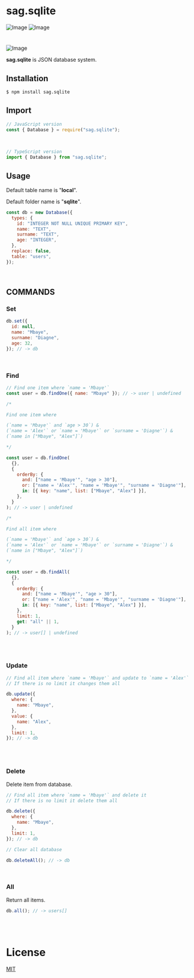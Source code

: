 # **sag.sqlite**

![Image](https://img.shields.io/npm/v/sagdb?color=%2351F9C0&label=sag.sqlite)
![Image](https://img.shields.io/npm/dt/sag.sqlite.svg?color=%2351FC0&maxAge=3600)

#

![Image](https://nodei.co/npm/sag.sqlite.png?downloads=true&downloadRank=true&stars=true)
<br>

**sag.sqlite** is JSON database system.

## <i class="fa-solid fa-download"></i> **Installation**

```bash
$ npm install sag.sqlite
```

## <i class="fa-solid fa-bookmark"></i> **Import**

```js
// JavaScript version
const { Database } = require("sag.sqlite");
```

<br>

```ts
// TypeScript version
import { Database } from "sag.sqlite";
```

## **Usage**

Default table name is "**local**".

Default folder name is "**sqlite**".

```js
const db = new Database({
  types: {
    id: "INTEGER NOT NULL UNIQUE PRIMARY KEY",
    name: "TEXT",
    surname: "TEXT",
    age: "INTEGER",
  },
  replace: false,
  table: "users",
});
```

<br>

## <i class="fa-solid fa-terminal"></i> **COMMANDS**

### **Set**

```js
db.set({
  id: null,
  name: "Mbaye",
  surname: "Diagne",
  age: 32,
}); // -> db
```

<br>

### **Find**

```js
// Find one item where `name = 'Mbaye'`
const user = db.findOne({ name: "Mbaye" }); // -> user | undefined
```

```js
/* 

Find one item where 

(`name = 'Mbaye'` and `age > 30`) & 
(`name = 'Alex'` or `name = 'Mbaye'` or `surname = 'Diagne'`) &
(`name in ["Mbaye", "Alex"]`)

*/

const user = db.findOne(
  {},
  {
    orderBy: {
      and: ["name = 'Mbaye'", "age > 30"],
      or: ["name = 'Alex'", "name = 'Mbaye'", "surname = 'Diagne'"],
      in: [{ key: "name", list: ["Mbaye", "Alex"] }],
    },
  }
); // -> user | undefined
```

```js
/* 

Find all item where 

(`name = 'Mbaye'` and `age > 30`) & 
(`name = 'Alex'` or `name = 'Mbaye'` or `surname = 'Diagne'`) &
(`name in ["Mbaye", "Alex"]`)

*/

const user = db.findAll(
  {},
  {
    orderBy: {
      and: ["name = 'Mbaye'", "age > 30"],
      or: ["name = 'Alex'", "name = 'Mbaye'", "surname = 'Diagne'"],
      in: [{ key: "name", list: ["Mbaye", "Alex"] }],
    },
    limit: 1,
    get: "all" || 1,
  }
); // -> user[] | undefined
```

<br><br>

### **Update**

```js
// Find all item where `name = 'Mbaye'` and update to `name = 'Alex'`
// If there is no limit it changes them all

db.update({
  where: {
    name: "Mbaye",
  },
  value: {
    name: "Alex",
  },
  limit: 1,
}); // -> db
```

<br><br>

### **Delete**

Delete item from database.

```js
// Find all item where `name = 'Mbaye'` and delete it
// If there is no limit it delete them all

db.delete({
  where: {
    name: "Mbaye",
  },
  limit: 1,
}); // -> db
```

```js
// Clear all database

db.deleteAll(); // -> db
```

<br>

### **All**

Return all items.

```js
db.all(); // -> users[]
```

<br><br>

# License

[MIT](https://choosealicense.com/licenses/mit/)
